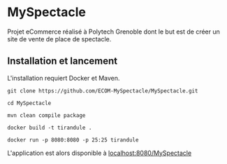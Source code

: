 # MySpectacle

Projet eCommerce réalisé à Polytech Grenoble dont le but est de créer un site de vente de place de spectacle.

## Installation et lancement 

L'installation requiert Docker et Maven.

```
git clone https://github.com/ECOM-MySpectacle/MySpectacle.git

cd MySpectacle

mvn clean compile package 

docker build -t tirandule .

docker run -p 8080:8080 -p 25:25 tirandule
```

L'application est alors disponible à [localhost:8080/MySpectacle](http://localhost:8080/MySpectacle)


